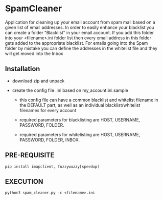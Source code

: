 # SpamCleaner

Application for cleaning up your email account from spam mail based on a given list of email addresses.
In order to easily enhance your blacklist you can create a folder "Blacklist" in your email account. If you add this folder into your \<filename\>.ini folder list then every email address in this folder gets added to the appropriate blacklist.
For emails going into the Spam folder by mistake you can define the addresses in the whitelist file and they will get moved into the Inbox

## Installation

- download zip and unpack

- create the config file <filename>.ini based on my_account.ini.sample

  - this config file can have a common blacklist and whitelist filename in the DEFAULT part, as well as an individual blacklist/whitelist filenames for every account

  - required parameters for blacklisting are HOST, USERNAME, PASSWORD, FOLDER.
  - required parameters for whitelisting are HOST, USERNAME, PASSWORD, FOLDER, INBOX.

## PRE-REQUISITE

```
pip install imapclient, fuzzywuzzy[speedup]
```

## EXECUTION

```
python3 spam_cleaner.py -c <filename>.ini
```
